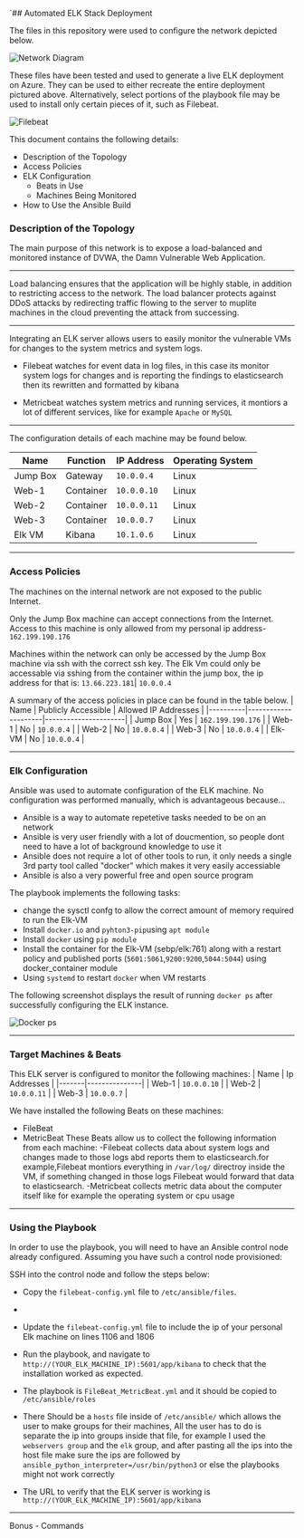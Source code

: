 `## Automated ELK Stack Deployment

The files in this repository were used to configure the network depicted below.

![Network Diagram](https://user-images.githubusercontent.com/86163817/122656874-612f3680-d113-11eb-84c5-4c31fdf69d1c.PNG)


These files have been tested and used to generate a live ELK deployment on Azure. They can be used to either recreate the entire deployment pictured above. Alternatively, select portions of the playbook file may be used to install only certain pieces of it, such as Filebeat.

![Filebeat](https://user-images.githubusercontent.com/86163817/122657082-1c0c0400-d115-11eb-95df-1158e505f95f.PNG)


This document contains the following details:
- Description of the Topology
- Access Policies
- ELK Configuration
  - Beats in Use
  - Machines Being Monitored
- How to Use the Ansible Build


### Description of the Topology

The main purpose of this network is to expose a load-balanced and monitored instance of DVWA, the Damn Vulnerable Web Application.

---------------------------------------------------------------------------------------------------------------------------------------------------------------------------------

Load balancing ensures that the application will be highly stable, in addition to restricting access to the network. The load balancer protects against DDoS attacks by 
redirecting traffic flowing to the server to muplite machines in the cloud preventing the attack from successing. 

---------------------------------------------------------------------------------------------------------------------------------------------------------------------------------

Integrating an ELK server allows users to easily monitor the vulnerable VMs for changes to the system metrics and system logs.
- Filebeat watches for event data in log files, in this case its monitor system logs for changes and is reporting the findings to elasticsearch then its rewritten and formatted by kibana 

- Metricbeat watches system metrics and running services, it montiors a lot of different services, like for example `Apache` or `MySQL`

---------------------------------------------------------------------------------------------------------------------------------------------------------------------------

The configuration details of each machine may be found below.

| Name     | Function  | IP Address | Operating System |
|----------|---------- |------------|------------------|
| Jump Box | Gateway   | `10.0.0.4` | Linux            |
| Web-1    | Container | `10.0.0.10`| Linux            |
| Web-2    | Container | `10.0.0.11`| Linux            |
| Web-3    | Container | `10.0.0.7` | Linux            |
| Elk VM   | Kibana    | `10.1.0.6` | Linux            |

--------------------------------------------------------------------------------------------------------------------------------------------------------------------------------

### Access Policies

The machines on the internal network are not exposed to the public Internet. 

Only the Jump Box machine can accept connections from the Internet. Access to this machine is only allowed from my personal ip address- `162.199.190.176`    

Machines within the network can only be accessed by the Jump Box machine via ssh with the correct ssh key.
The Elk Vm could only be accessable via sshing from the container within the jump box, the ip address for that is: `13.66.223.181`| `10.0.0.4`

A summary of the access policies in place can be found in the table below.
| Name     | Publicly Accessible | Allowed IP Addresses |
|----------|---------------------|----------------------|
| Jump Box |       Yes           |   `162.199.190.176`  |
| Web-1    |       No            |   `10.0.0.4`         |
| Web-2    |       No            |   `10.0.0.4`         |
| Web-3    |       No            |   `10.0.0.4`         |
| Elk-VM   |       No            |   `10.0.0.4`         | 

--------------------------------------------------------------------------------------------------------------------------------------------------------------------------------

### Elk Configuration

Ansible was used to automate configuration of the ELK machine. No configuration was performed manually, which is advantageous because...
- Ansible is a way to automate repetetive tasks needed to be on an network
- Ansible is very user friendly with a lot of doucmention, so people dont need to have a lot of background knowledge to use it 
- Ansible does not require a lot of other tools to run, it only needs a single 3rd party tool called "docker" which makes it very easily accessiable  
- Ansible is also a very powerful free and open source program 

The playbook implements the following tasks:
- change the sysctl confg to allow the correct amount of memory required to run the Elk-VM
- Install `docker.io` and `pyhton3-pip`using `apt module`
- Install `docker` using `pip module` 
- Install the container for the Elk-VM (sebp/elk:761) along with a restart policy and published ports (`5601:5061`,`9200:9200`,`5044:5044`) using docker_container module
- Using `systemd` to restart `docker` when VM restarts 

The following screenshot displays the result of running `docker ps` after successfully configuring the ELK instance.

![Docker ps](https://user-images.githubusercontent.com/86163817/122655446-1b6c7100-d107-11eb-9fd9-ad3bf585eb75.PNG)

--------------------------------------------------------------------------------------------------------------------------------------------------------------------------------

### Target Machines & Beats
This ELK server is configured to monitor the following machines:
| Name  | Ip Addresses  |
|-------|---------------|
| Web-1 | `10.0.0.10`   |
| Web-2 | `10.0.0.11`   |
| Web-3 | `10.0.0.7`    |

We have installed the following Beats on these machines:
- FileBeat 
- MetricBeat
These Beats allow us to collect the following information from each machine:
-Filebeat collects data about system logs and changes made to those logs abd reports them to elasticsearch.for example,Filebeat montiors everything in `/var/log/` directroy inside the VM, if something changed in those logs Filebeat would forward that data to elasticsearch.
-Metricbeat collects metric data about the computer itself like for example the operating system or cpu usage

--------------------------------------------------------------------------------------------------------------------------------------------------------------------------------

### Using the Playbook
In order to use the playbook, you will need to have an Ansible control node already configured. Assuming you have such a control node provisioned: 

SSH into the control node and follow the steps below:
- Copy the `filebeat-config.yml` file to `/etc/ansible/files`.
- 
- Update the `filebeat-config.yml` file to include the ip of your personal Elk machine on lines 1106 and 1806

- Run the playbook, and navigate to `http://(YOUR_ELK_MACHINE_IP):5601/app/kibana` to check that the installation worked as expected.

- The playbook is `FileBeat_MetricBeat.yml` and it should be copied to `/etc/ansible/roles`

- There Should be a `hosts` file inside of `/etc/ansible/` which allows the user to make groups for their machines, All the user has to do is separate the ip into groups inside that file, for example I used the `webservers group` and the `elk` group, and after pasting all the ips into the host file make sure the ips are followed by `ansible_python_interpreter=/usr/bin/python3` or else the playbooks might not work correctly

- The URL to verify that the ELK server is working is `http://(YOUR_ELK_MACHINE_IP):5601/app/kibana`

--------------------------------------------------------------------------------------------------------------------------------------------------------------------------------
Bonus - Commands
